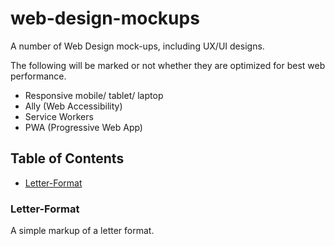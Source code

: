 # web-design-mockups
A number of Web Design mock-ups, including UX/UI designs.

The following will be marked or not whether they are optimized for best web performance.
* Responsive mobile/ tablet/ laptop
* Ally (Web Accessibility)
* Service Workers
* PWA (Progressive Web App)

## Table of Contents

- [Letter-Format](#Letter-Format)

### Letter-Format

A simple markup of a letter format.
